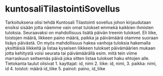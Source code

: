 # kuntosaliTilastointiSovellus
Tarkoituksena olisi tehdä Kuntosali Tilastointi sovellus johon kirjaudutaan ensiksi sisään jotta näemme vain omat tulokset emmekä kaikkien ihmisten tuloksia.
Seuraavaksi on mahdollisuus lisätä päivän treenin tulokset. Eli liike, toistojen määrä, likkeen paino määrä, paikka ja päivämäärä otamme suoraan lisäys päivästä.
On myös mahdollisuus hakea vanhoja tuloksia hakemalla yksittäisiä liikkeitä ja listaa kyseisen liikkeen tulokset päivämäärien mukaan jotta kehitystä voisi seurata tai päivämäärällä esim. mitä tein viime marraskuun seitsemäs päivä joka sitten listaa tulokset haku ehtojen alle.
Tietokanta taulut olisivat 1. kayttajat: id, nimi 2. liike: id, nimi,  3. paikka: nimi, id 4. toistot: määrä id_liike 5. painot: paino, id_liike 
